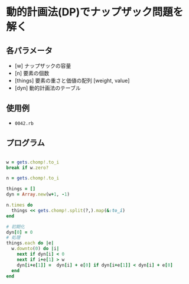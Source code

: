 # 動的計画法(DP)でナップザック問題を解く

## 各パラメータ
 - [w] ナップザックの容量
 - [n] 要素の個数
 - [things] 要素の重さと価値の配列 [weight, value]
 - [dyn] 動的計画法のテーブル

## 使用例
 - `0042.rb`

## プログラム
```ruby

w = gets.chomp!.to_i
break if w.zero?

n = gets.chomp!.to_i

things = []
dyn = Array.new(w+1, -1)

n.times do
  things << gets.chomp!.split(?,).map(&:to_i)
end

# 初期化
dyn[0] = 0
# 処理
things.each do |e|
  w.downto(0) do |i|
    next if dyn[i] < 0
    next if i+e[1] > w
    dyn[i+e[1]] =  dyn[i] + e[0] if dyn[i+e[1]] < dyn[i] + e[0]
  end
end
```
